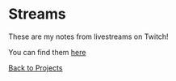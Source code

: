 # Streams

These are my notes from livestreams on Twitch!

You can find them [here](%WEBPATH%/projects/streams/logs/)


[Back to Projects](%WEBPATH%/projects/)